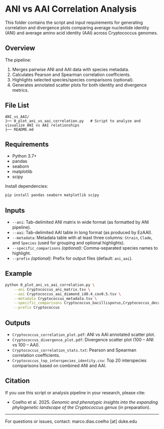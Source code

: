 # ANI vs AAI Correlation Analysis

This folder contains the script and input requirements for generating correlation and divergence plots comparing average nucleotide identity (ANI) and average amino acid identity (AAI) across Cryptococcus genomes.

## Overview

The pipeline:

1. Merges pairwise ANI and AAI data with species metadata.
2. Calculates Pearson and Spearman correlation coefficients.
3. Highlights selected species/species comparisons (optional).
4. Generates annotated scatter plots for both identity and divergence metrics.

## File List

```
ANI_vs_AAI/
├── 0_plot_ani_vs_aai_correlation.py   # Script to analyze and visualize ANI vs AAI relationships
├── README.md
```

## Requirements

- Python 3.7+
- pandas
- seaborn
- matplotlib
- scipy

Install dependencies:

```bash
pip install pandas seaborn matplotlib scipy
```

## Inputs

- `--ani`: Tab-delimited ANI matrix in wide format (as formatted by ANI pipeline).
- `--aai`: Tab-delimited AAI table in long format (as produced by EzAAI).
- `--metadata`: Metadata table with at least three columns: `Strain`, `Clade`, and `Species` (used for grouping and optional highlights).
- `--specific_comparisons` *(optional)*: Comma-separated species names to highlight.
- `--prefix` *(optional)*: Prefix for output files (default: `ani_aai`).

## Example

```bash
python 0_plot_ani_vs_aai_correlation.py \
    --ani Cryptococcus_ani_matrix.tsv \
    --aai Cryptococcus_aai_diamond_id0.4_cov0.5.tsv \
    --metadata Cryptococcus_metadata.tsv \
    --specific_comparisons Cryptococcus_bacillisporus,Cryptococcus_decagattii \
    --prefix Cryptococcus
```

## Outputs

- `Cryptococcus_correlation_plot.pdf`: ANI vs AAI annotated scatter plot.
- `Cryptococcus_divergence_plot.pdf`: Divergence scatter plot (100 – ANI vs 100 – AAI).
- `Cryptococcus_correlation_stats.txt`: Pearson and Spearman correlation coefficients.
- `Cryptococcus_top_interspecies_identity.csv`: Top 20 interspecies comparisons based on combined ANI and AAI.

## Citation

If you use this script or analysis pipeline in your research, please cite:

- Coelho et al. 2025. *Genomic and phenotypic insights into the expanding phylogenetic landscape of the Cryptococcus genus* (in preparation).

---

For questions or issues, contact: marco.dias.coelho [at] duke.edu

